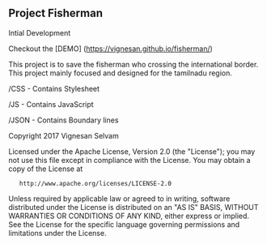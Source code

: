 ## Project Fisherman

Intial Development


Checkout the [DEMO] (https://vignesan.github.io/fisherman/)

This project is to save the fisherman who crossing the international border. This project mainly focused and designed for the tamilnadu region.

/CSS - Contains Stylesheet

/JS - Contains JavaScript

/JSON - Contains Boundary lines


Copyright 2017 Vignesan Selvam

   Licensed under the Apache License, Version 2.0 (the "License");
   you may not use this file except in compliance with the License.
   You may obtain a copy of the License at

       http://www.apache.org/licenses/LICENSE-2.0

   Unless required by applicable law or agreed to in writing, software
   distributed under the License is distributed on an "AS IS" BASIS,
   WITHOUT WARRANTIES OR CONDITIONS OF ANY KIND, either express or implied.
   See the License for the specific language governing permissions and
   limitations under the License.

